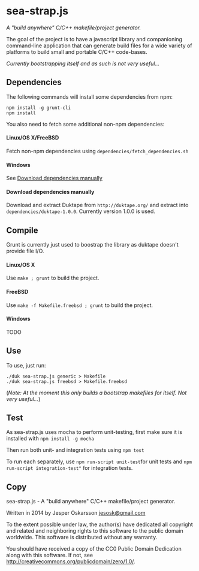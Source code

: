 # sea-strap.js
_A "build anywhere" C/C++ makefile/project generator._

The goal of the project is to have a javascript library and companioning command-line application
that can generate build files for a wide variety of platforms to build small and portable
C/C++ code-bases.

*Currently bootstrapping itself and as such is not very useful...*

## Dependencies
The following commands will install some dependencies from npm:

```
npm install -g grunt-cli
npm install
```

You also need to fetch some additional non-npm dependencies:

#### Linux/OS X/FreeBSD
Fetch non-npm dependencies using `dependencies/fetch_dependencies.sh`

#### Windows
See [Download dependencies manually](#download-dependencies-manually)

#### Download dependencies manually
Download and extract Duktape from `http://duktape.org/` and extract into `dependencies/duktape-1.0.0`.
Currently version 1.0.0 is used.

## Compile
Grunt is currently just used to boostrap the library as duktape
doesn't provide file I/O.

#### Linux/OS X
Use `make ; grunt` to build the project.

#### FreeBSD
Use `make -f Makefile.freebsd ; grunt` to build the project.

#### Windows
TODO

## Use
To use, just run:
```
./duk sea-strap.js generic > Makefile
./duk sea-strap.js freebsd > Makefile.freebsd
```

(_Note: At the moment this only builds a bootstrap makefiles for itself. Not very useful..._)

## Test
As sea-strap.js uses mocha to perform unit-testing,
first make sure it is installed with `npm install -g mocha`

Then run both unit- and integration tests using `npm test`

To run each separately, use `npm run-script unit-test`for unit tests and `npm run-script integration-test"` for integration tests.

## Copy
sea-strap.js - A "build anywhere" C/C++ makefile/project generator.

Written in 2014 by Jesper Oskarsson jesosk@gmail.com

To the extent possible under law, the author(s) have dedicated all copyright
and related and neighboring rights to this software to the public domain worldwide.
This software is distributed without any warranty.

You should have received a copy of the CC0 Public Domain Dedication along with this software.
If not, see <http://creativecommons.org/publicdomain/zero/1.0/>.
